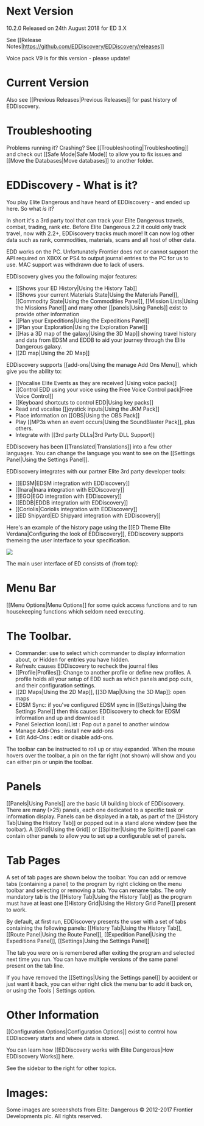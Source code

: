 # Next Version

10.2.0 Released on 24th August 2018 for ED 3.X

See [[Release Notes|https://github.com/EDDiscovery/EDDiscovery/releases]]

Voice pack V9 is for this version - please update!

# Current Version

Also see [[Previous Releases|Previous Releases]] for past history of EDDiscovery.

# Troubleshooting
Problems running it? Crashing? See [[Troubleshooting|Troubleshooting]] and check out [[Safe Mode|Safe Mode]] to allow you to fix issues and [[Move the Databases|Move databases]] to another folder.

# EDDiscovery - What is it?

You play Elite Dangerous and have heard of EDDiscovery - and ended up here.  So what _is_ it?  
  
In short it's a 3rd party tool that can track your Elite Dangerous travels, combat, trading, rank etc. Before Elite Dangerous 2.2 it could only track travel, now with 2.2+, EDDiscovery tracks much more! It can now log other data such as rank, commodities, materials, scans and all host of other data.

EDD works on the PC.  Unfortunately Frontier does not or cannot support the API required on XBOX or PS4 to output journal entries to the PC for us to use.  MAC support was withdrawn due to lack of users.

EDDiscovery gives you the following major features:

* [[Shows your ED History|Using the History Tab]]
* [[Shows your current Materials State|Using the Materials Panel]], [[Commodity State|Using the Commodities Panel]], [[Mission Lists|Using the Missions Panel]] and many other [[panels|Using Panels]] exist to provide other information
* [[Plan your Expeditions|Using the Expeditions Panel]]
* [[Plan your Exploration|Using the Exploration Panel]]
* [[Has a 3D map of the galaxy|Using the 3D Map]] showing travel history and data from EDSM and EDDB to aid your journey through the Elite Dangerous galaxy.
* [[2D map|Using the 2D Map]] 

EDDiscovery supports [[add-ons|Using the manage Add Ons Menu]], which give you the ability to:

* [[Vocalise Elite Events as they are received |Using voice packs]]
* [[Control EDD using your voice using the Free Voice Control pack|Free Voice Control]]
* [[Keyboard shortcuts to control EDD|Using key packs]] 
* Read and vocalise [[joystick inputs|Using the JKM Pack]]
* Place information on [[OBS|Using the OBS Pack]]
* Play [[MP3s when an event occurs|Using the SoundBlaster Pack]], plus others.
* Integrate with [[3rd party DLLs|3rd Party DLL Support]]

EDDiscovery has been [[Translated|Translations]] into a few other languages.  You can change the language you want to see on the [[Settings Panel|Using the Settings Panel]].

EDDiscovery integrates with our partner Elite 3rd party developer tools:

* [[EDSM|EDSM integration with EDDiscovery]]
* [[Inara|Inara integration with EDDiscovery]]
* [[EGO|EGO integration with EDDiscovery]]
* [[EDDB|EDDB integration with EDDiscovery]]
* [[Coriolis|Coriolis integration with EDDiscovery]]
* [[ED Shipyard|ED Shipyard integration with EDDiscovery]]

Here's an example of the history page using the [[ED Theme Elite Verdana|Configuring the look of EDDiscovery]], EDDiscovery supports themeing the user interface to your specification.

![](https://i.imgur.com/mTD6Pkf.png)

The main user interface of ED consists of (from top):

# Menu Bar
[[Menu Options|Menu Options]] for some quick access functions and to run housekeeping functions which seldom need executing.

# The Toolbar.  
* Commander: use to select which commander to display information about, or Hidden for entries you have hidden.
* Refresh: causes EDDiscovery to recheck the journal files
* [[Profile|Profiles]]: Change to another profile or define new profiles. A profile holds all your setup of EDD such as which panels and pop outs, and their configuration settings.
* [[2D Maps|Using the 2D Map]], [[3D Map|Using the 3D Map]]: open maps
* EDSM Sync: if you've configured EDSM sync in [[Settings|Using the Settings Panel]] then this causes EDDiscovery to check for EDSM information and up and download it
* Panel Selection Icon/List : Pop out a panel to another window
* Manage Add-Ons : install new add-ons
* Edit Add-Ons : edit or disable add-ons.

The toolbar can be instructed to roll up or stay expanded. When the mouse hovers over the toolbar, a pin on the far right (not shown) will show and you can either pin or unpin the toolbar.

# Panels
[[Panels|Using Panels]] are the basic UI building block of EDDiscovery. There are many (>25) panels, each one dedicated to a specific task or information display. Panels can be displayed in a tab, as part of the [[History Tab|Using the History Tab]] or popped out in a stand alone window (see the toolbar).  A [[Grid|Using the Grid]] or [[Splitter|Using the Splitter]] panel can contain other panels to allow you to set up a configurable set of panels.

# Tab Pages
A set of tab pages are shown below the toolbar.  You can add or remove tabs (containing a panel) to the program by right clicking on the menu toolbar and selecting or removing a tab. You can rename tabs. The only mandatory tab is the [[History Tab|Using the History Tab]] as the program must have at least one [[History Grid|Using the History Grid Panel]] present to work.

By default, at first run, EDDiscovery presents the user with a set of tabs containing the following panels: [[History Tab|Using the History Tab]], [[Route Panel|Using the Route Panel]], [[Expedition Panel|Using the Expeditions Panel]], [[Settings|Using the Settings Panel]]

The tab you were on is remembered after exiting the program and selected next time you run.  You can have multiple versions of the same panel present on the tab line.

If you have removed the [[Settings|Using the Settings panel]] by accident or just want it back, you can either right click the menu bar to add it back on, or using the Tools | Settings option.

# Other Information

[[Configuration Options|Configuration Options]] exist to control how EDDiscovery starts and where data is stored.

You can learn how [[EDDiscovery works with Elite Dangerous|How EDDiscovery Works]] here.

See the sidebar to the right for other topics.

# Images:
Some images are screenshots from Elite: Dangerous © 2012-2017 Frontier Developments plc. All rights reserved.